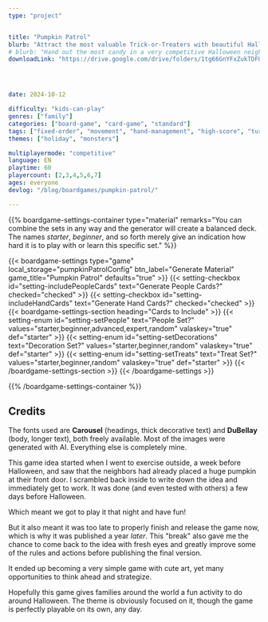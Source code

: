```yaml
---
type: "project"


title: "Pumpkin Patrol"
blurb: "Attract the most valuable Trick-or-Treaters with beautiful Halloween decorations, but don't forget to collect enough candy to actually make them happy!"
# blurb: "Hand out the most candy in a very competitive Halloween neighborhood."
downloadLink: "https://drive.google.com/drive/folders/1tg66GnYFxZukTDFUGoSjGIpr9BlU3Wy8"




date: 2024-10-12

difficulty: "kids-can-play"
genres: ["family"]
categories: ["board-game", "card-game", "standard"]
tags: ["fixed-order", "movement", "hand-management", "high-score", "turn-based", "kill-steal", "modular", "patterns"]
themes: ["holiday", "monsters"]

multiplayermode: "competitive"
language: EN
playtime: 60
playercount: [2,3,4,5,6,7]
ages: everyone
devlog: "/blog/boardgames/pumpkin-patrol/"

---
```






{{% boardgame-settings-container type="material" remarks="You can combine the sets in any way and the generator will create a balanced deck. The names _starter_, _beginner_, and so forth merely give an indication how hard it is to play with or learn this specific set." %}}

{{< boardgame-settings type="game" local_storage="pumpkinPatrolConfig" btn_label="Generate Material" game_title="Pumpkin Patrol" defaults="true" >}}
  {{< setting-checkbox id="setting-includePeopleCards" text="Generate People Cards?" checked="checked" >}}
  {{< setting-checkbox id="setting-includeHandCards" text="Generate Hand Cards?" checked="checked" >}}
  {{< boardgame-settings-section heading="Cards to Include" >}}
    {{< setting-enum id="setting-setPeople" text="People Set?" values="starter,beginner,advanced,expert,random" valaskey="true" def="starter" >}}
    {{< setting-enum id="setting-setDecorations" text="Decoration Set?" values="starter,beginner,random" valaskey="true" def="starter" >}}
    {{< setting-enum id="setting-setTreats" text="Treat Set?" values="starter,beginner,random" valaskey="true" def="starter" >}}
  {{< /boardgame-settings-section >}}
{{< /boardgame-settings >}}

{{% /boardgame-settings-container %}}

## Credits

The fonts used are **Carousel** (headings, thick decorative text) and **DuBellay** (body, longer text), both freely available. Most of the images were generated with AI. Everything else is completely mine.

This game idea started when I went to exercise outside, a week before Halloween, and saw that the neighbors had already placed a huge pumpkin at their front door. I scrambled back inside to write down the idea and immediately get to work. It was done (and even tested with others) a few days before Halloween.

Which meant we got to play it that night and have fun! 

But it also meant it was too late to properly finish and release the game now, which is why it was published a year _later_. This "break" also gave me the chance to come back to the idea with fresh eyes and greatly improve some of the rules and actions before publishing the final version.

It ended up becoming a very simple game with cute art, yet many opportunities to think ahead and strategize.

Hopefully this game gives families around the world a fun activity to do around Halloween. The theme is obviously focused on it, though the game is perfectly playable on its own, any day.


